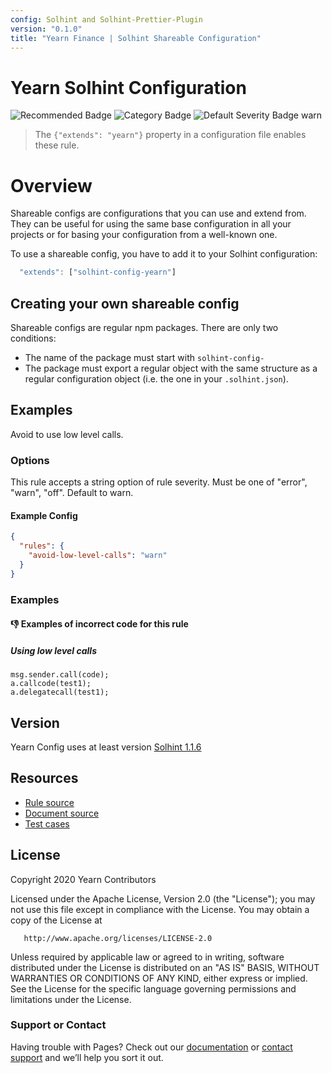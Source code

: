 ```yaml
---
config: Solhint and Solhint-Prettier-Plugin
version: "0.1.0"
title: "Yearn Finance | Solhint Shareable Configuration"
---
```


# Yearn Solhint Configuration

![Recommended Badge](https://img.shields.io/badge/-Recommended-brightgreen)
![Category Badge](https://img.shields.io/badge/-Security%20Rules-informational)
![Default Severity Badge warn](https://img.shields.io/badge/Default%20Severity-warn-yellow)

> The `{"extends": "yearn"}` property in a configuration file enables these
> rule.

# Overview

Shareable configs are configurations that you can use and extend from. They can
be useful for using the same base configuration in all your projects or for
basing your configuration from a well-known one.

To use a shareable config, you have to add it to your Solhint configuration:

```javascript
  "extends": ["solhint-config-yearn"]
```

## Creating your own shareable config

Shareable configs are regular npm packages. There are only two conditions:

- The name of the package must start with `solhint-config-`
- The package must export a regular object with the same structure as a regular
  configuration object (i.e. the one in your `.solhint.json`).

## Examples

Avoid to use low level calls.

### Options

This rule accepts a string option of rule severity. Must be one of "error",
"warn", "off". Default to warn.

#### Example Config

```json
{
  "rules": {
    "avoid-low-level-calls": "warn"
  }
}
```

### Examples

#### 👎 Examples of **incorrect** code for this rule

##### Using low level calls

```solidity
msg.sender.call(code);
a.callcode(test1);
a.delegatecall(test1);
```

## Version

Yearn Config uses at least version
[Solhint 1.1.6](https://github.com/protofire/solhint/tree/v1.1.6)

## Resources

- [Rule source](https://github.com/protofire/solhint/tree/master/lib/rules/security/avoid-low-level-calls.js)
- [Document source](https://github.com/protofire/solhint/tree/master/docs/rules/security/avoid-low-level-calls.md)
- [Test cases](https://github.com/protofire/solhint/tree/master/test/rules/security/avoid-low-level-calls.js)

## License

Copyright 2020 Yearn Contributors

Licensed under the Apache License, Version 2.0 (the "License");
you may not use this file except in compliance with the License.
You may obtain a copy of the License at

       http://www.apache.org/licenses/LICENSE-2.0

Unless required by applicable law or agreed to in writing, software
distributed under the License is distributed on an "AS IS" BASIS,
WITHOUT WARRANTIES OR CONDITIONS OF ANY KIND, either express or implied.
See the License for the specific language governing permissions and
limitations under the License.

### Support or Contact

Having trouble with Pages? Check out our [documentation](https://docs.github.com/categories/github-pages-basics/) or [contact support](https://github.com/contact) and we’ll help you sort it out.
